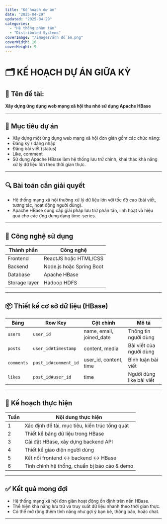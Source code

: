 ```yaml
---
title: "Kế hoạch dự án"
date: "2025-04-29"
updated: "2025-04-29"
categories:
  - "Hệ thống phân tán"
  - "Distributed Systems"
coverImage: "/images/ảnh đồ án.png"
coverWidth: 16
coverHeight: 9
---
```


# 🗂️ KẾ HOẠCH DỰ ÁN GIỮA KỲ
## 🔖 Tên đề tài:
**Xây dựng ứng dụng web mạng xã hội thu nhỏ sử dụng Apache HBase**

---

## 🎯 Mục tiêu dự án
- Xây dựng một ứng dụng web mạng xã hội đơn giản gồm các chức năng:
- Đăng ký / đăng nhập
- Đăng bài viết (status)
- Like, comment
- Sử dụng Apache HBase làm hệ thống lưu trữ chính, khai thác khả năng xử lý dữ liệu lớn theo thời gian thực.

---

## 🔍 Bài toán cần giải quyết
- Hệ thống mạng xã hội thường xử lý dữ liệu lớn với tốc độ cao (bài viết, tương tác, hoạt động người dùng).
- Apache HBase cung cấp giải pháp lưu trữ phân tán, linh hoạt và hiệu quả cho các ứng dụng dạng time-series.

---

## 🧰 Công nghệ sử dụng

| Thành phần | Công nghệ |
|-----------------|--------------------------------------|
| Frontend | ReactJS hoặc HTML/CSS |
| Backend | Node.js hoặc Spring Boot |
| Database | Apache HBase |
| Storage layer | Hadoop HDFS |
---

## 📦 Thiết kế cơ sở dữ liệu (HBase)

| Bảng | Row Key | Cột chính | Mô tả |
|------------|-----------------------------|----------------------------|-------------------------------|
| `users` | `user_id` | name, email, joined_date | Thông tin người dùng |
| `posts` | `user_id#timestamp` | content, media | Bài viết của người dùng |
| `comments` | `post_id#comment_id` | user_id, content, time | Bình luận bài viết |
| `likes` | `post_id#user_id` | time | Người dùng like bài viết |

---

## 📅 Kế hoạch thực hiện

| Tuần | Nội dung thực hiện |
|------|--------------------------------------------------------------|
| 1 | Xác định đề tài, mục tiêu, kiến trúc tổng quát |
| 2 | Thiết kế bảng dữ liệu trong HBase |
| 3 | Cài đặt HBase, xây dựng backend API |
| 4 | Thiết kế giao diện người dùng |
| 5 | Kết nối frontend ↔ backend ↔ HBase |
| 6 | Tinh chỉnh hệ thống, chuẩn bị báo cáo & demo |

---

## ✅ Kết quả mong đợi
- Hệ thống mạng xã hội đơn giản hoạt động ổn định trên nền HBase.
- Thể hiện khả năng lưu trữ và truy xuất dữ liệu nhanh theo thời gian thực.
- Có thể mở rộng thêm tính năng như gợi ý bạn bè, thông báo, hoặc chat.

---
